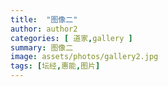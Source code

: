 ```yaml
---
title:  "图像二"
author: author2
categories: [ 道家,gallery ]
summary: 图像二
image: assets/photos/gallery2.jpg
tags: [坛经,惠能,图片]
---
```

